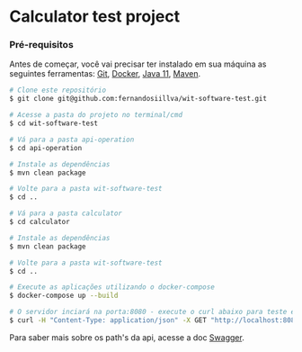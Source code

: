 # Calculator test project
### Pré-requisitos
Antes de começar, você vai precisar ter instalado em sua máquina as seguintes ferramentas:
[Git](https://git-scm.com), [Docker](https://www.docker.com/), [Java 11](https://www.oracle.com/br/java/technologies/javase/jdk11-archive-downloads.html), [Maven](https://maven.apache.org/).

```bash
# Clone este repositório
$ git clone git@github.com:fernandosiillva/wit-software-test.git

# Acesse a pasta do projeto no terminal/cmd
$ cd wit-software-test

# Vá para a pasta api-operation
$ cd api-operation

# Instale as dependências
$ mvn clean package

# Volte para a pasta wit-software-test
$ cd ..

# Vá para a pasta calculator
$ cd calculator

# Instale as dependências
$ mvn clean package

# Volte para a pasta wit-software-test
$ cd ..

# Execute as aplicações utilizando o docker-compose
$ docker-compose up --build

# O servidor inciará na porta:8080 - execute o curl abaixo para teste em outro terminal/cmd
$ curl -H "Content-Type: application/json" -X GET "http://localhost:8080/sum?a=1&b=3"
```

Para saber mais sobre os path's da api, acesse a doc [Swagger](http://localhost:8080/swagger-ui.html).
